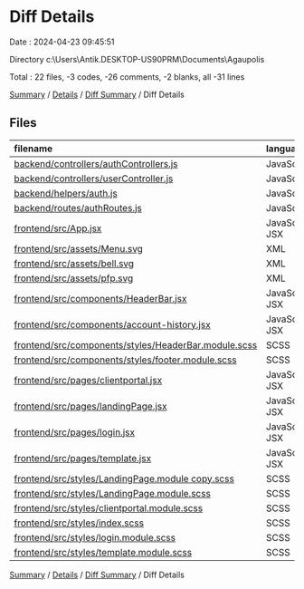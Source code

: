# Diff Details

Date : 2024-04-23 09:45:51

Directory c:\\Users\\Antik.DESKTOP-US90PRM\\Documents\\Agaupolis

Total : 22 files,  -3 codes, -26 comments, -2 blanks, all -31 lines

[Summary](results.md) / [Details](details.md) / [Diff Summary](diff.md) / Diff Details

## Files
| filename | language | code | comment | blank | total |
| :--- | :--- | ---: | ---: | ---: | ---: |
| [backend/controllers/authControllers.js](/backend/controllers/authControllers.js) | JavaScript | -23 | -7 | -6 | -36 |
| [backend/controllers/userController.js](/backend/controllers/userController.js) | JavaScript | 20 | 1 | 3 | 24 |
| [backend/helpers/auth.js](/backend/helpers/auth.js) | JavaScript | -7 | 1 | 0 | -6 |
| [backend/routes/authRoutes.js](/backend/routes/authRoutes.js) | JavaScript | 1 | 0 | 0 | 1 |
| [frontend/src/App.jsx](/frontend/src/App.jsx) | JavaScript JSX | 2 | 0 | -2 | 0 |
| [frontend/src/assets/Menu.svg](/frontend/src/assets/Menu.svg) | XML | 9 | 0 | 1 | 10 |
| [frontend/src/assets/bell.svg](/frontend/src/assets/bell.svg) | XML | 9 | 0 | 1 | 10 |
| [frontend/src/assets/pfp.svg](/frontend/src/assets/pfp.svg) | XML | 9 | 0 | 1 | 10 |
| [frontend/src/components/HeaderBar.jsx](/frontend/src/components/HeaderBar.jsx) | JavaScript JSX | 16 | 0 | 0 | 16 |
| [frontend/src/components/account-history.jsx](/frontend/src/components/account-history.jsx) | JavaScript JSX | -9 | 0 | 0 | -9 |
| [frontend/src/components/styles/HeaderBar.module.scss](/frontend/src/components/styles/HeaderBar.module.scss) | SCSS | 54 | 0 | 3 | 57 |
| [frontend/src/components/styles/footer.module.scss](/frontend/src/components/styles/footer.module.scss) | SCSS | 10 | 0 | 0 | 10 |
| [frontend/src/pages/clientportal.jsx](/frontend/src/pages/clientportal.jsx) | JavaScript JSX | -10 | 0 | 0 | -10 |
| [frontend/src/pages/landingPage.jsx](/frontend/src/pages/landingPage.jsx) | JavaScript JSX | 8 | -10 | 0 | -2 |
| [frontend/src/pages/login.jsx](/frontend/src/pages/login.jsx) | JavaScript JSX | -32 | -8 | 0 | -40 |
| [frontend/src/pages/template.jsx](/frontend/src/pages/template.jsx) | JavaScript JSX | -1 | 0 | 0 | -1 |
| [frontend/src/styles/LandingPage.module copy.scss](/frontend/src/styles/LandingPage.module%20copy.scss) | SCSS | -69 | -3 | -4 | -76 |
| [frontend/src/styles/LandingPage.module.scss](/frontend/src/styles/LandingPage.module.scss) | SCSS | 7 | 0 | 1 | 8 |
| [frontend/src/styles/clientportal.module.scss](/frontend/src/styles/clientportal.module.scss) | SCSS | -10 | 0 | -3 | -13 |
| [frontend/src/styles/index.scss](/frontend/src/styles/index.scss) | SCSS | 6 | 0 | 2 | 8 |
| [frontend/src/styles/login.module.scss](/frontend/src/styles/login.module.scss) | SCSS | -4 | 0 | -1 | -5 |
| [frontend/src/styles/template.module.scss](/frontend/src/styles/template.module.scss) | SCSS | 11 | 0 | 2 | 13 |

[Summary](results.md) / [Details](details.md) / [Diff Summary](diff.md) / Diff Details
